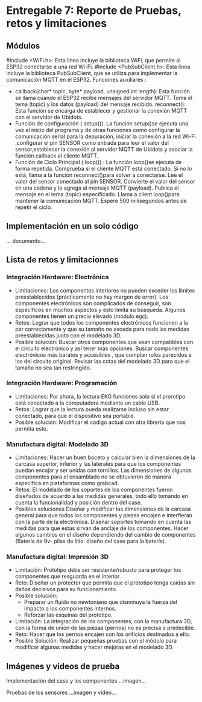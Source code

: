 # Entregable 7: Reporte de Pruebas, retos y limitaciones
## Módulos
#Include <WiFi.h>: Esta línea incluye la biblioteca WiFi, que permite al ESP32 conectarse a una red Wi-Fi. #Include <PubSubClient.h>: Esta línea incluye la biblioteca PubSubClient, que se utiliza para implementar la comunicación MQTT en el ESP32. Funciones auxiliares :
- callback(char* topic, byte* payload, unsigned int length): Esta función se llama cuando el ESP32 recibe mensajes del servidor MQTT. Toma el tema (topic) y los datos (payload) del mensaje recibido. reconnect(): Esta función se encarga de establecer y gestionar la conexión MQTT con el servidor de Ubidots.
- Función de configuración ( setup()): La función setup()se ejecuta una vez al inicio del programa y de otras funciones como configurar la comunicación serial para la depuración, iniciar la conexión a la red Wi-Fi ,configurar el pin SENSOR como entrada para leer el valor del sensor,establecer la conexión al servidor MQTT de Ubidots y asociar la función callback al cliente MQTT.
- Función de Ciclo Principal ( loop()) : La función loop()se ejecuta de forma repetida. Comprueba si el cliente MQTT está conectado. Si no lo está, llama a la función reconnect()para volver a conectarse. Lee el valor del sensor conectado al pin SENSOR. Convierte el valor del sensor en una cadena y lo agrega al mensaje MQTT (payload). Publica el mensaje en el tema (topic) especificado. Llama a client.loop()para mantener la comunicación MQTT. Espere 500 milisegundos antes de repetir el ciclo.
## Implementación en un solo código
... documento...
## Lista de retos y limitacionnes
### Integración Hardware: Electrónica
- Limitaciones: Los componentes interiores no pueden exceder los límites preestablecidos (prácticamente no hay margen de error). Los componentes electrónicos son complicados de conseguir, son específicos en muchos aspectos y esto limita su búsqueda. Algunos componentes tienen un precio elevado (módulo egc).
- Retos: Lograr que todos los componentes electrónicos funcionen a la par correctamente y que su tamaño no exceda para nada las medidas preestablecidas junto con el modelado 3D.
- Posible solución: Buscar otros componentes que sean compatibles con el circuito electrónico y así tener más opciones. Buscar componentes electrónicos más baratos y accesibles , que cumplan roles parecidos a los del circuito original. Revisar las cotas del modelado 3D para que el tamaño no sea tan restringido.
### Integración Hardware: Programación
- Limitaciones: Por ahora, la lectura EKG funciones solo si el prorotipo está conectado a la computadora mediante un cable USB.
- Retos: Lograr que la lectura pueda realizarse incluso sin estar conectado, para que el dispositivo sea portable.
- Posible solución: Modificar el código actual con otra librería que nos permita esto.
### Manufactura digital: Modelado 3D
- Limitaciones: Hacer un buen boceto y calcular bien la dimensiones de la carcasa superior, inferior y las laterales para que los componentes puedan encajar y ser unidas con tornillos. Las dimensiones de algunos componentes para el ensamblado no se obtuvieron de manera específica en plataformas como grabcad.
- Retos: El modelado de los soportes de los componentes fueron diseñados de acuerdo a las medidas generales, todo ello tomando en cuenta la funcionalidad y posición dentro del case.
- Posibles soluciones Diseñar y modificar las dimensiones de la carcasa general para que todos los componentes y piezas encajen e interfieran con la parte de la electrónica. Diseñar soportes tomando en cuenta las medidas para que estas sirvan de anclaje de los componentes. Hacer algunos cambios en el diseño dependiendo del cambio de componentes (Batería de 9v- pilas de litio: diseño del case para la batería).
### Manufactura digital: Impresión 3D
- Limitación: Prototipo debe ser resistente/robusto para proteger los componentes que resguarda en el interior.
- Reto: Diseñar un protector que permita que el prototipo tenga caídas sin daños decisivos para su funcionamiento.
- Posible solución:
  - Preparar un fluido no newtoniano que disminuya la fuerza del impacto a los componentes internos.
  - Reforzar las esquinas del prototipo.
- Limitación: La integración de los componentes, con la manufactura 3D, con la forma de unión de las piezas (pernos) no es precisa o predecible.
- Reto: Hacer que los pernos encajen con los orificios destinados a ello.
- Posible Solución: Realizar pequeñas pruebas con el módulo para modificar algunas medidas y hacer mejoras en el modelado 3D.
## Imágenes y videos de prueba
Implementación del case y los componentes
...imagen...

Pruebas de los sensores
...imagen y video...
